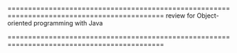 

============================================================================================
review for Object-oriented programming with Java

============================================================================================
